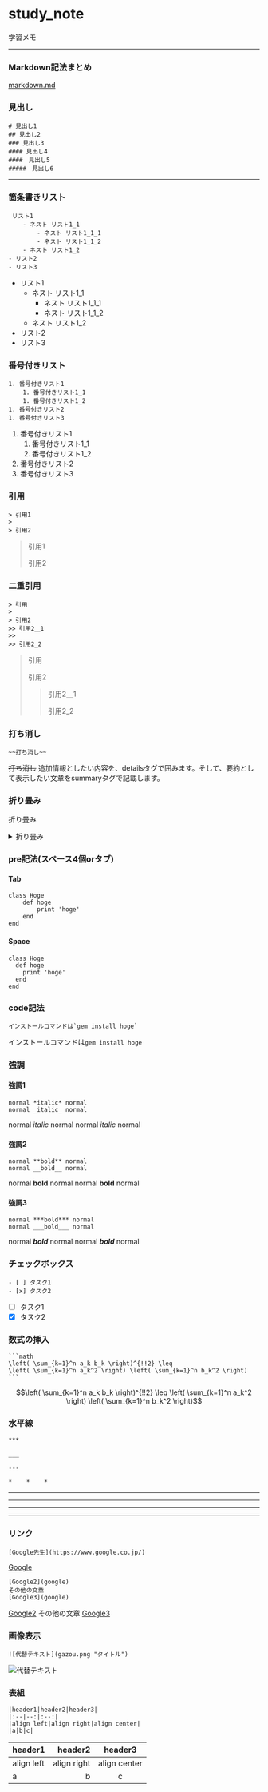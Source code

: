 # study_note

学習メモ

___

### Markdown記法まとめ
[markdown.md](https://github.com/RyotaEisaki/study_note/blob/master/markdown.md)

### 見出し
    # 見出し1
    ## 見出し2
    ### 見出し3
    #### 見出し4
    ####　見出し5
    #####　見出し6

___

### 箇条書きリスト
     リスト1
        - ネスト リスト1_1
            - ネスト リスト1_1_1
            - ネスト リスト1_1_2
        - ネスト リスト1_2
    - リスト2
    - リスト3
- リスト1
    - ネスト リスト1_1
        - ネスト リスト1_1_1
        - ネスト リスト1_1_2
    - ネスト リスト1_2
- リスト2
- リスト3

### 番号付きリスト
    1. 番号付きリスト1
        1. 番号付きリスト1_1
        1. 番号付きリスト1_2
    1. 番号付きリスト2
    1. 番号付きリスト3
1. 番号付きリスト1
    1. 番号付きリスト1_1
    1. 番号付きリスト1_2
1. 番号付きリスト2
1. 番号付きリスト3

### 引用
    > 引用1
    > 
    > 引用2
> 引用1
> 
> 引用2

### 二重引用
    > 引用
    > 
    > 引用2
    >> 引用2＿1
    >> 
    >> 引用2_2
> 引用
> 
> 引用2
>> 引用2＿1
>> 
>> 引用2_2

### 打ち消し
    ~~打ち消し~~
~~打ち消し~~
追加情報としたい内容を、detailsタグで囲みます。そして、要約として表示したい文章をsummaryタグで記載します。


### 折り畳み
折り畳み

<details><summary>折り畳み</summary>説明</details>


### pre記法(スペース4個orタブ)
#### Tab
    class Hoge
        def hoge
            print 'hoge'
        end
    end

#### Space
    class Hoge
      def hoge
        print 'hoge'
      end
    end

### code記法
    インストールコマンドは`gem install hoge` 
インストールコマンドは`gem install hoge` 

### 強調
#### 強調1
    normal *italic* normal
    normal _italic_ normal
normal *italic* normal
normal _italic_ normal

#### 強調2
    normal **bold** normal
    normal __bold__ normal
normal **bold** normal
normal __bold__ normal

#### 強調3
    normal ***bold*** normal
    normal ___bold___ normal
normal ***bold*** normal
normal ___bold___ normal

### チェックボックス
    - [ ] タスク1
    - [x] タスク2
- [ ] タスク1
- [x] タスク2

### 数式の挿入

    ```math
    \left( \sum_{k=1}^n a_k b_k \right)^{!!2} \leq
    \left( \sum_{k=1}^n a_k^2 \right) \left( \sum_{k=1}^n b_k^2 \right)
    ```

```math
\left( \sum_{k=1}^n a_k b_k \right)^{!!2} \leq
\left( \sum_{k=1}^n a_k^2 \right) \left( \sum_{k=1}^n b_k^2 \right)
```

### 水平線
    ***

    ___

    ---

    *    *    *
***

___

---

*    *    *

### リンク
    [Google先生](https://www.google.co.jp/)
 
[Google](https://www.google.co.jp/)

    [Google2](google)
    その他の文章
    [Google3](google)

[Google2](google)
その他の文章
[Google3](google)

### 画像表示
    ![代替テキスト](gazou.png "タイトル")
  ![代替テキスト](gazou.png "タイトル")

  ### 表組
    |header1|header2|header3|
    |:--|--:|:--:|
    |align left|align right|align center|
    |a|b|c|
|header1|header2|header3|
|:--|--:|:--:|
|align left|align right|align center|
|a|b|c|
